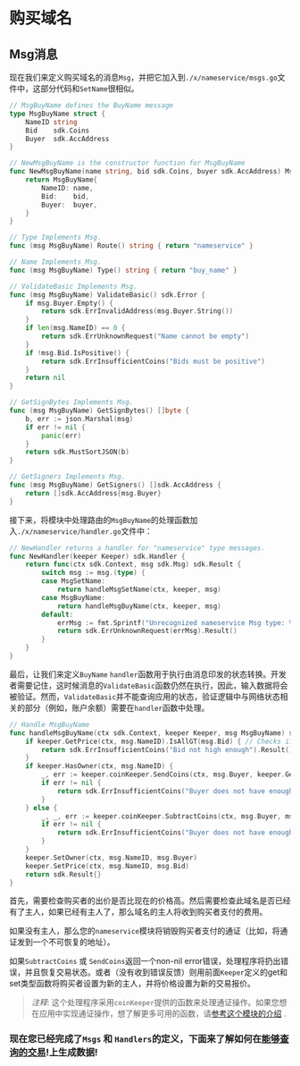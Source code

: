# 购买域名

## Msg消息

现在我们来定义购买域名的消息`Msg`，并把它加入到`./x/nameservice/msgs.go`文件中，这部分代码和`SetName`很相似。 

```go
// MsgBuyName defines the BuyName message
type MsgBuyName struct {
	NameID string
	Bid    sdk.Coins
	Buyer  sdk.AccAddress
}

// NewMsgBuyName is the constructor function for MsgBuyName
func NewMsgBuyName(name string, bid sdk.Coins, buyer sdk.AccAddress) MsgBuyName {
	return MsgBuyName{
		NameID: name,
		Bid:    bid,
		Buyer:  buyer,
	}
}

// Type Implements Msg.
func (msg MsgBuyName) Route() string { return "nameservice" }

// Name Implements Msg.
func (msg MsgBuyName) Type() string { return "buy_name" }

// ValidateBasic Implements Msg.
func (msg MsgBuyName) ValidateBasic() sdk.Error {
	if msg.Buyer.Empty() {
		return sdk.ErrInvalidAddress(msg.Buyer.String())
	}
	if len(msg.NameID) == 0 {
		return sdk.ErrUnknownRequest("Name cannot be empty")
	}
	if !msg.Bid.IsPositive() {
		return sdk.ErrInsufficientCoins("Bids must be positive")
	}
	return nil
}

// GetSignBytes Implements Msg.
func (msg MsgBuyName) GetSignBytes() []byte {
	b, err := json.Marshal(msg)
	if err != nil {
		panic(err)
	}
	return sdk.MustSortJSON(b)
}

// GetSigners Implements Msg.
func (msg MsgBuyName) GetSigners() []sdk.AccAddress {
	return []sdk.AccAddress{msg.Buyer}
}
```

接下来，将模块中处理路由的`MsgBuyName`的处理函数加入`./x/nameservice/handler.go`文件中：

```go
// NewHandler returns a handler for "nameservice" type messages.
func NewHandler(keeper Keeper) sdk.Handler {
	return func(ctx sdk.Context, msg sdk.Msg) sdk.Result {
		switch msg := msg.(type) {
		case MsgSetName:
			return handleMsgSetName(ctx, keeper, msg)
		case MsgBuyName:
			return handleMsgBuyName(ctx, keeper, msg)
		default:
			errMsg := fmt.Sprintf("Unrecognized nameservice Msg type: %v", msg.Type())
			return sdk.ErrUnknownRequest(errMsg).Result()
		}
	}
}
```

最后，让我们来定义`BuyName` `handler`函数用于执行由消息印发的状态转换。开发者需要记住，这时候消息的`ValidateBasic`函数仍然在执行，因此，输入数据将会被验证。然而，`ValidateBasic`并不能查询应用的状态，验证逻辑中与网络状态相关的部分（例如，账户余额）需要在`handler`函数中处理。 

```go
// Handle MsgBuyName
func handleMsgBuyName(ctx sdk.Context, keeper Keeper, msg MsgBuyName) sdk.Result {
	if keeper.GetPrice(ctx, msg.NameID).IsAllGT(msg.Bid) { // Checks if the the bid price is greater than the price paid by the current owner
		return sdk.ErrInsufficientCoins("Bid not high enough").Result() // If not, throw an error
	}
	if keeper.HasOwner(ctx, msg.NameID) {
		_, err := keeper.coinKeeper.SendCoins(ctx, msg.Buyer, keeper.GetOwner(ctx, msg.NameID), msg.Bid)
		if err != nil {
			return sdk.ErrInsufficientCoins("Buyer does not have enough coins").Result()
		}
	} else {
		_, _, err := keeper.coinKeeper.SubtractCoins(ctx, msg.Buyer, msg.Bid) // If so, deduct the Bid amount from the sender
		if err != nil {
			return sdk.ErrInsufficientCoins("Buyer does not have enough coins").Result()
		}
	}
	keeper.SetOwner(ctx, msg.NameID, msg.Buyer)
	keeper.SetPrice(ctx, msg.NameID, msg.Bid)
	return sdk.Result{}
}
```

首先，需要检查购买者的出价是否比现在的价格高。然后需要检查此域名是否已经有了主人，如果已经有主人了，那么域名的主人将收到购买者支付的费用。 

如果没有主人，那么您的`nameservice`模块将销毁购买者支付的通证（比如，将通证发到一个不可恢复的地址）。 

如果`SubtractCoins` 或 `SendCoins`返回一个non-nil error错误，处理程序将扔出错误，并且恢复交易状态。或者（没有收到错误反馈）则用前面`Keeper`定义的get和set类型函数将购买者设置为新的主人，并将价格设置为新的交易报价。 

> _*注释*_: 这个处理程序采用`coinKeeper`提供的函数来处理通证操作。如果您想在应用中实现通证操作，想了解更多可用的函数，请[参考这个模块的介绍](https://godoc.org/github.com/cosmos/cosmos-sdk/x/bank#BaseKeeper) .

### 现在您已经完成了`Msgs` 和 `Handlers`的定义，下面来了解如何在[能够查询的交易](./queriers.md)!上生成数据!
